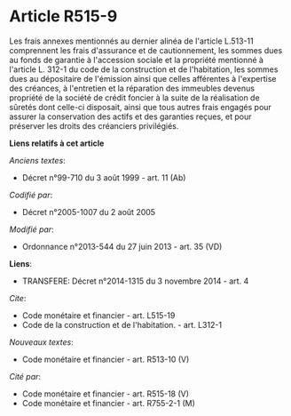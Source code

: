 # Article R515-9

Les frais annexes mentionnés au dernier alinéa de l'article    L.513-11 comprennent les frais d'assurance et de
cautionnement, les sommes dues au fonds de garantie à l'accession sociale et la propriété mentionné à l'article L. 312-1 du
code de la construction et de l'habitation, les sommes dues au dépositaire de l'émission ainsi que celles afférentes à
l'expertise des créances, à l'entretien et la réparation des immeubles devenus propriété de la société de crédit foncier à la
suite de la réalisation de sûretés dont celle-ci disposait, ainsi que tous autres frais engagés pour assurer la conservation
des actifs et des garanties reçues, et pour préserver les droits des créanciers privilégiés.

**Liens relatifs à cet article**

_Anciens textes_:

  - Décret n°99-710 du 3 août 1999 - art. 11 (Ab)

_Codifié par_:

  - Décret n°2005-1007 du 2 août 2005

_Modifié par_:

  - Ordonnance n°2013-544 du 27 juin 2013 - art. 35 (VD)

**Liens**:

  - TRANSFERE: Décret n°2014-1315 du 3 novembre 2014 - art. 4

_Cite_:

  - Code monétaire et financier - art. L515-19
  - Code de la construction et de l'habitation. - art. L312-1

_Nouveaux textes_:

  - Code monétaire et financier - art. R513-10 (V)

_Cité par_:

  - Code monétaire et financier - art. R515-18 (V)
  - Code monétaire et financier - art. R755-2-1 (M)
